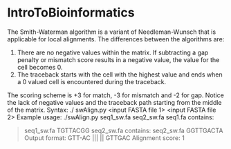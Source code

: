 # IntroToBioinformatics
The  Smith-Waterman  algorithm  is  a  variant  of  Needleman-Wunsch  that  is applicable for local alignments.  The differences between the algorithms are:
1. There are no negative values within the matrix.  If subtracting a gap penalty or mismatch score results in a negative value, the value for the cell becomes 0.
2. The traceback starts with the cell with the highest value and ends when a 0 valued cell is encountered during the traceback.

The scoring scheme is +3 for match, -3 for mismatch and -2 for gap.  Notice the lack of negative values and the traceback path starting from the middle of the matrix.
Syntax: ./ swAlign.py <input FASTA file 1> <input FASTA file 2>
Example usage: ./swAlign.py seq1_sw.fa seq2_sw.fa
seq1.fa contains:
>seq1_sw.fa
TGTTACGG
seq2_sw.fa contains:
>seq2_sw.fa
GGTTGACTA
Output format:
GTT-AC
||| ||
GTTGAC
Alignment score: 1
